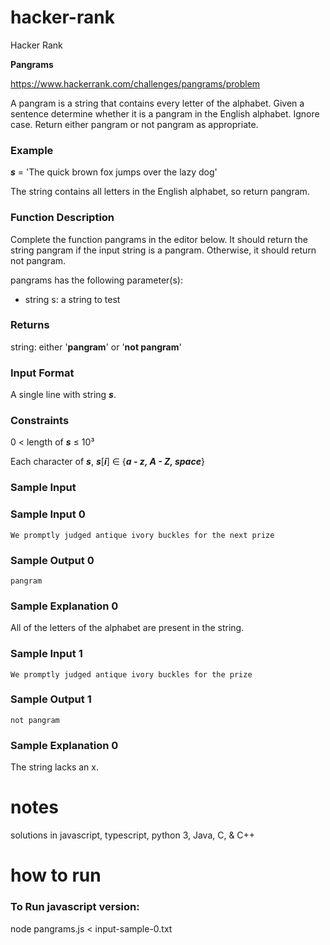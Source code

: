 # hacker-rank

Hacker Rank

**Pangrams**

https://www.hackerrank.com/challenges/pangrams/problem


A pangram is a string that contains every letter of the alphabet. Given a sentence determine whether it is a pangram in the English alphabet. Ignore case. Return either pangram or not pangram as appropriate.

### **Example**

***s*** = 'The quick brown fox jumps over the lazy dog'

The string contains all letters in the English alphabet, so return pangram.

### **Function Description**

Complete the function pangrams in the editor below. It should return the string pangram if the input string is a pangram. Otherwise, it should return not pangram.

pangrams has the following parameter(s):

- string s: a string to test

### **Returns**

string: either '**pangram**' or '**not pangram**'

### **Input Format**

A single line with string ***s***.

### **Constraints**

0 < length of ***s*** ≤ 10³

Each character of ***s***, ***s***[***i***] ∈ {***a - z, A - Z, space***}

### **Sample Input**

### **Sample Input 0**

```
We promptly judged antique ivory buckles for the next prize
```

### **Sample Output 0**

```
pangram
```

### **Sample Explanation 0**

All of the letters of the alphabet are present in the string.

### **Sample Input 1**

```
We promptly judged antique ivory buckles for the prize
```

### **Sample Output 1**

```
not pangram
```

### **Sample Explanation 0**

The string lacks an x.


# **notes**

solutions in javascript, typescript, python 3, Java, C, & C++ 

# **how to run**

### **To Run javascript version:**

node pangrams.js < input-sample-0.txt 
